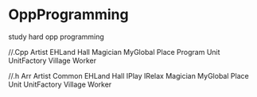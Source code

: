 # OppProgramming
study hard opp programming

//.Cpp
Artist
EHLand
Hall
Magician
MyGlobal
Place
Program
Unit
UnitFactory
Village
Worker

//.h
Arr
Artist
Common
EHLand
Hall
IPlay
IRelax
Magician
MyGlobal
Place
Unit
UnitFactory
Village
Worker
